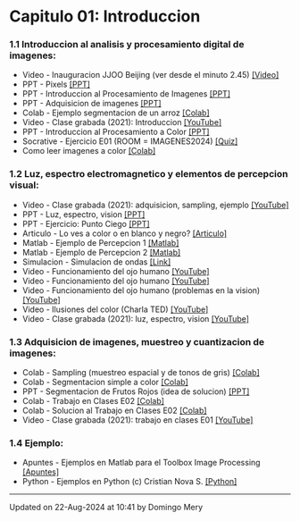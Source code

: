 
# Capitulo 01: Introduccion
### 1.1 Introduccion al analisis y procesamiento digital de imagenes:
* Video - Inauguracion JJOO Beijing (ver desde el minuto 2.45) [[Video]](https://github.com/domingomery/imagenes/blob/master/clases/Cap01_Introduccion/videos/01_Human_Pixels_Beijing_2008.mp4)
* PPT - Pixels [[PPT]](https://github.com/domingomery/imagenes/blob/master/clases/Cap01_Introduccion//IMG01_Pixels.pptx)
* PPT - Introduccion al Procesamiento de Imagenes [[PPT]](https://github.com/domingomery/imagenes/blob/master/clases/Cap01_Introduccion/presentations/IMG01_Introduccion.pptx)
* PPT - Adquisicion de imagenes [[PPT]](https://github.com/domingomery/imagenes/blob/master/clases/Cap01_Introduccion/presentations/IMG01_Adquisicion.pptx)
* Colab - Ejemplo segmentacion de un arroz [[Colab]](https://colab.research.google.com/drive/1M8-zYkEmF6vrhrFPTCsENFfxZsetaIL0)
* Video - Clase grabada (2021): Introduccion [[YouTube]](https://youtu.be/ou1R9UbwP00)
* PPT - Introduccion al Procesamiento a Color [[PPT]](https://github.com/domingomery/imagenes/blob/master/clases/Cap01_Introduccion/presentations/IMG01_IntroduccionColor.pptx)
* Socrative - Ejercicio E01 (ROOM = IMAGENES2024) [[Quiz]](http://www.socrative.com)
* Como leer imagenes a color [[Colab]](https://colab.research.google.com/drive/1JqHCnOiZb_KC7DPh1vF9vbLrFCc8pyDf)
### 1.2 Luz, espectro electromagnetico y elementos de percepcion visual:
* Video - Clase grabada (2021): adquisicion, sampling, ejemplo [[YouTube]](https://youtu.be/v1g1cb-zYTU)
* PPT - Luz, espectro, vision [[PPT]](https://github.com/domingomery/imagenes/blob/master/clases/Cap01_Introduccion/presentations/IMG01_Luz-Ondas-Ojo.pptx)
* PPT - Ejercicio: Punto Ciego [[PPT]](https://github.com/domingomery/imagenes/blob/master/clases/Cap01_Introduccion/presentations/IMG01_EjercicioPuntoCiego.pptx)
* Articulo - Lo ves a color o en blanco y negro? [[Articulo]](https://www.bbc.com/mundo/noticias-49178274)
* Matlab - Ejemplo de Percepcion 1 [[Matlab]](https://github.com/domingomery/imagenes/blob/master/clases/Cap01_Introduccion/matlab/IMG01_Perception1.m)
* Matlab - Ejemplo de Percepcion 2 [[Matlab]](https://github.com/domingomery/imagenes/blob/master/clases/Cap01_Introduccion/matlab/IMG01_Perception2.m)
* Simulacion - Simulacion de ondas [[Link]](https://www.falstad.com/ripple/)
* Video - Funcionamiento del ojo humano [[YouTube]](https://www.youtube.com/watch?v=nbwPPcwknPU)
* Video - Funcionamiento del ojo humano [[YouTube]](https://www.youtube.com/watch?v=PmD7Tjb6yKo)
* Video - Funcionamiento del ojo humano (problemas en la vision) [[YouTube]](https://www.youtube.com/watch?v=AsKeu4wm3XI)
* Video - Ilusiones del color (Charla TED) [[YouTube]](https://www.youtube.com/watch?v=mf5otGNbkuc)
* Video - Clase grabada (2021): luz, espectro, vision [[YouTube]](https://youtu.be/ffj6vZtV5gI)
### 1.3 Adquisicion de imagenes, muestreo y cuantizacion de imagenes:
* Colab - Sampling (muestreo espacial y de tonos de gris) [[Colab]](https://colab.research.google.com/drive/100zqZBV51j2hP6yjKOrkjxvpsSiLLuh2)
* Colab - Segmentacion simple a color [[Colab]](https://colab.research.google.com/drive/1gfSdlVgzd3abygf8XB0I2F62rpzlh8SK)
* PPT - Segmentacion de Frutos Rojos (idea de solucion) [[PPT]](https://github.com/domingomery/imagenes/blob/master/clases/Cap01_Introduccion/presentations/IMG01_SegmentacionFrutosRojos.pptx)
* Colab - Trabajo en Clases E02 [[Colab]](https://colab.research.google.com/drive/1QwgbERxLRQf8_BUplfT6QzYNsk14KACF?usp=sharing)
* Colab - Solucion al Trabajo en Clases E02 [[Colab]](https://colab.research.google.com/drive/xxxxxxx)
* Video - Clase grabada (2021): trabajo en clases E01 [[YouTube]](https://youtu.be/7npN3o3DB30)
### 1.4 Ejemplo:
* Apuntes - Ejemplos en Matlab para el Toolbox Image Processing [[Apuntes]](https://github.com/domingomery/imagenes/blob/master/clases/Cap01_Introduccion/matlab/IMG01_EjemploBasicoMatlab.pdf)
* Python - Ejemplos en Python (c) Cristian Nova S. [[Python]](https://github.com/MonkyDCristian/Prosesamiento_de_imagenes/blob/master/FPI.ipynb)
---


Updated on 22-Aug-2024 at 10:41 by Domingo Mery
